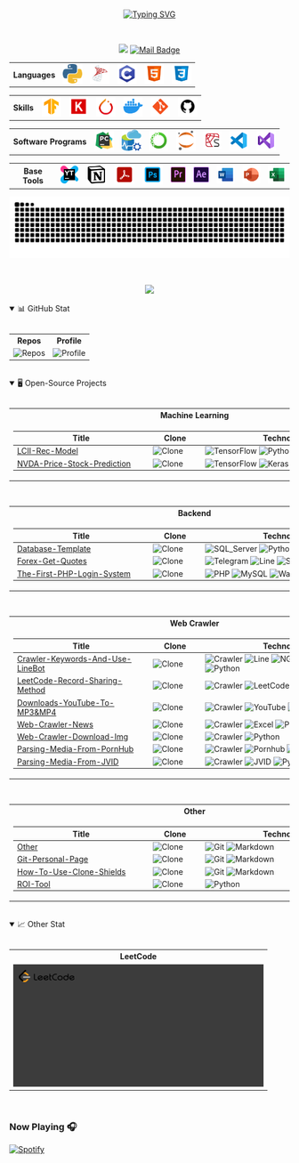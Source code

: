 <br>
<!-- Introduction -->
<p align="center">
    <a href="https://github.com/Junwu0615">
        <img src="https://readme-typing-svg.demolab.com?font=Handlee&center=true&vCenter=true&duration=1800&pause=1000&multiline=true&size=25&width=600&height=175&lines=Ping+Chun;2020:+USC+IM+|+2023:+FCU+IE;2024:+Data+Scientist+|+2025:+???+;Social+Animals+%7C+Data+Scientist+%7C+Forex+Researcher;AI+%7C+Recommendation+System+%7C+Web+Crawler+%7C+Bots" alt="Typing SVG"/>
    </a>
</p>
<br>

<!-- shield.io -->
<div align="center">

[![](https://visitor-badge.laobi.icu/badge?page_id=Junwu0615.Junwu0615)](https://visitor-badge.laobi.icu/badge?page_id=Junwu0615.Junwu0615)
[![Mail Badge](https://img.shields.io/badge/-jun.audis5@gmail.com-c14438?style=flat&logo=Gmail&logoColor=white&link=mailto:jun.audis5@gmail.com)](mailto:jun.audis5@gmail.com)

</div>

<!-- Languages -->
<table align="center">
    <th> Languages </th>
    <td> 
        <a href="https://icons8.com/icons/set/python"> 
            <img width="35px" src="https://github.com/Junwu0615/Junwu0615/blob/main/icon/py.png"/>
        </a> 
    </td>
    <td> 
        <a href="https://icons8.com/icons/set/sql-server"> 
            <img width="35px" src="https://github.com/Junwu0615/Junwu0615/blob/main/icon/sql-server.png"/>
        </a> 
    </td>
    <td>
        <a href="https://icons8.com/icon/40670/c-programming"> 
            <img width="35px" src="https://github.com/Junwu0615/Junwu0615/blob/main/icon/c.png"/>
        </a> 
    </td>
    <td> 
        <a href="https://icons8.com/icon/20909/html-5"> 
            <img width="35px" src="https://github.com/Junwu0615/Junwu0615/blob/main/icon/html.png"/>
        </a>
    </td>
    <td> 
        <a href="https://icons8.com/icon/21278/css3"> 
            <img width="35px" src="https://github.com/Junwu0615/Junwu0615/blob/main/icon/css.png"/>
        </a> 
    </td>
</table>

<!-- Skills -->
<table align="center">
    <th> Skills </th>
    <td>
        <a href="https://icons8.com/icons/set/tensorflow">
            <img width="35px" src="https://github.com/Junwu0615/Junwu0615/blob/main/icon/TF.png"/>
        </a>
    </td>
    <td>
        <a href="https://icons8.com/icon/z2pN6mJXIC4u/keras">
            <img width="35px" src="https://github.com/Junwu0615/Junwu0615/blob/main/icon/Keras.png"/>
        </a>
    </td>
    <td>
        <a href="https://icons8.com/icon/jH4BpkMnRrU5/pytorch">
            <img width="35px" src="https://github.com/Junwu0615/Junwu0615/blob/main/icon/pytorch.png"/>
        </a>
    </td>
    <td>
        <a href="https://icons8.com/icon/cdYUlRaag9G9/docker">
            <img width="35px" src="https://github.com/Junwu0615/Junwu0615/blob/main/icon/docker.png"/>
        </a>
    </td>
    <td>
        <a href="https://icons8.com/icon/20906/git">
            <img width="35px" src="https://github.com/Junwu0615/Junwu0615/blob/main/icon/git.png"/>
        </a>
    </td>
    <td>
        <a href="https://icons8.com/icon/zuHqpgzrusU5/github">
            <img width="35px" src="https://github.com/Junwu0615/Junwu0615/blob/main/icon/github.png"/>
        </a>
    </td>
</table>

<!-- Software Programs -->
<table align="center">
    <th> Software Programs </th>
    <td>
        <a href="https://icons8.com/icon/B5T4RdBJefjF/pycharm">
            <img width="35px" src="https://github.com/Junwu0615/Junwu0615/blob/main/icon/pycharm.png"/>
        </a>
    </td>
    <td>
        <a>
            <img width="35px" src="https://github.com/Junwu0615/Junwu0615/blob/main/icon/azure_data_studio.png"/>
        </a>
    </td>
    <td>
        <a href="https://icons8.com/icon/F4uMFPZgS0gt/anaconda">
            <img width="35px" src="https://github.com/Junwu0615/Junwu0615/blob/main/icon/anaconda.png"/>
        </a>
    </td>
    <td>
        <a href="https://icons8.com/icons/set/jupyter">
            <img width="35px" src="https://github.com/Junwu0615/Junwu0615/blob/main/icon/jupyter.png"/>
        </a>
    </td>
    <td>
        <a href="https://icons8.com/icon/0S1Hoidfnk7H/spyder-ide-5">
            <img width="32px" src="https://github.com/Junwu0615/Junwu0615/blob/main/icon/spyder.png"/>
        </a>
    </td>
    <td>
        <a href="https://icons8.com/icon/9OGIyU8hrxW5/visual-studio-code-2019">
            <img width="35px" src="https://github.com/Junwu0615/Junwu0615/blob/main/icon/vscode.png"/>
        </a>
    </td>
    <td>
        <a href="https://icons8.com/icon/ezj3zaVtImPg/visual-studio">
            <img width="35px" src="https://github.com/Junwu0615/Junwu0615/blob/main/icon/vs.png"/>
        </a>
    </td>
</table>

<!-- Base Tools -->
<table align="center">
    <th> Base Tools </th>
    <td>
        <a>
            <img width="35px" src="https://github.com/Junwu0615/Junwu0615/blob/main/icon/youtrack.png"/>
        </a>
    </td>
    <td>
        <a href="https://icons8.com/icon/set/notion/group-ui">
            <img width="40px" src="https://github.com/Junwu0615/Junwu0615/blob/main/icon/notion.png"/>
        </a>
    </td>
    <td>
        <a href="https://icons8.com/icon/rZObyIJRui2T/adobe-acrobat">
            <img width="40px" src="https://github.com/Junwu0615/Junwu0615/blob/main/icon/acrobat.png"/>
        </a>
    </td>
    <td>
        <a href="https://icons8.com/icon/13677/adobe-photoshop">
            <img width="40px" src="https://github.com/Junwu0615/Junwu0615/blob/main/icon/ps.png"/>
        </a>
    </td>
    <td>
        <a href="https://icons8.com/icon/19COCVtnXZTL/premiere-is-a-timeline-based-video-editing-app-developed-by-adobe">
            <img width="30px" src="https://github.com/Junwu0615/Junwu0615/blob/main/icon/pr.png"/>
        </a>
    </td>
    <td>
        <a href="https://icons8.com/icon/xJrARduBtbzG/adobe-after-effects-a-digital-visual-effects,-motion-graphics,-and-compositing-application">
            <img width="30px" src="https://github.com/Junwu0615/Junwu0615/blob/main/icon/ae.png"/>
        </a>
    </td>
    <td>
        <a href="https://icons8.com/icon/117563/microsoft-word-2019">
            <img width="35px" src="https://github.com/Junwu0615/Junwu0615/blob/main/icon/word.png"/>
        </a>
    </td>
    <td>
        <a href="https://icons8.com/icon/ifP93G7BXUhU/microsoft-powerpoint-2019">
            <img width="35px" src="https://github.com/Junwu0615/Junwu0615/blob/main/icon/ppt.png"/>
        </a>
    </td>
    <td>
        <a href="https://icons8.com/icon/117561/microsoft-excel-2019">
            <img width="35px" src="https://github.com/Junwu0615/Junwu0615/blob/main/icon/excel.png"/>
        </a>
    </td>
</table>

<!-- Greedy Snake -->
<p align="center">
    <picture>
        <source media="(prefers-color-scheme: dark)" srcset="https://raw.githubusercontent.com/Junwu0615/Junwu0615/output/github-contribution-grid-snake-dark.svg">
        <source media="(prefers-color-scheme: light)" srcset="https://raw.githubusercontent.com/Junwu0615/Junwu0615/output/github-contribution-grid-snake.svg">
        <img alt="github contribution grid snake animation" src="https://raw.githubusercontent.com/Junwu0615/Junwu0615/output/github-contribution-grid-snake.svg">
    </picture>
</p>
<br>

<p align="center">
    <img src="https://github-profile-trophy.vercel.app/?username=Junwu0615&theme=gruvbox&no-bg=true&no-frame=true&column=5&margin-w=5&margin-h=5" />
</p>

<!-- My GitHub Stat -->
<details open>
    <summary> 📊 GitHub Stat </summary>
    <br>
    <table align="center"> 
        <tr>
            <th> Repos </th>
            <th> Profile </th>
        </tr>
        <tr>
            <td>
                <img alt="Repos" src="http://github-profile-summary-cards.vercel.app/api/cards/repos-per-language?username=Junwu0615&theme=dracula">
            </td>  
            <td>
                <img alt="Profile" src="http://github-profile-summary-cards.vercel.app/api/cards/profile-details?username=Junwu0615&theme=dracula">
            </td>
        </tr>
    </table> 
</details>

<br>
<!-- Open-Source Projects -->
<details open>
<summary> 🖥️ Open-Source Projects </summary>
<br>

<table width='1000' align="center">
<tr> <th> Machine Learning </th> </tr>
<td>

<!-- Machine Learning -->
| <div style='width: 230px'> Title </div> | <div style='width: 80px'> Clone </div> | <div style='width: 300px'> Technologies </div> |
|--|--|--|
| [LCII-Rec-Model](https://github.com/Junwu0615/LCII-Rec-Model) | <img alt="Clone" src="https://img.shields.io/badge/dynamic/json?color=success&label=Clone&query=count_total&url=https://gist.githubusercontent.com/Junwu0615/7f654406c51d568d31d565347f22d609/raw/LCII-Rec-Model_clone.json&logo=github"> | ![TensorFlow](https://img.shields.io/badge/TensorFlow-FF6F00.svg?logo=tensorflow&logoColor=white) ![Python](https://img.shields.io/badge/Python-3776AB.svg?logo=python&logoColor=white) |
| [NVDA-Price-Stock-Prediction](https://github.com/Junwu0615/NVDA-Price-Stock-Prediction) |  <img alt="Clone" src="https://img.shields.io/badge/dynamic/json?color=success&label=Clone&query=count_total&url=https://gist.githubusercontent.com/Junwu0615/05f5b34eedbee0ef7d196fdb42ee61f6/raw/NVDA-Price-Stock-Prediction_clone.json&logo=github"> | ![TensorFlow](https://img.shields.io/badge/TensorFlow-FF6F00.svg?logo=tensorflow&logoColor=white) ![Keras](https://img.shields.io/badge/Keras-D00000.svg?logo=keras&logoColor=white) ![Python](https://img.shields.io/badge/Python-3776AB.svg?logo=python&logoColor=white) |

</td> </table>

<br>

<table width='1000' align="center">
<tr> <th> Backend </th> </tr>
<td>

<!-- Backend & Web -->
| <div style='width: 230px'> Title </div> | <div style='width: 80px'> Clone </div> | <div style='width: 300px'> Technologies </div> |
|--|--|--|
| [Database-Template](https://github.com/Junwu0615/Database-Template) | <img alt="Clone" src="https://img.shields.io/badge/dynamic/json?color=success&label=Clone&query=count_total&url=https://gist.githubusercontent.com/Junwu0615/65eaa98eafcee3f625a269fa70451f8a/raw/Database-Template_clone.json&logo=github"> | ![SQL_Server](https://img.shields.io/badge/SQL_Server-A81C7D.svg?logo=sql&logoColor=white) ![Python](https://img.shields.io/badge/Python-3776AB.svg?logo=python&logoColor=white) |
| [Forex-Get-Quotes](https://github.com/Junwu0615/Forex-Get-Quotes) | <img alt="Clone" src="https://img.shields.io/badge/dynamic/json?color=success&label=Clone&query=count_total&url=https://gist.githubusercontent.com/Junwu0615/4bb80a5b6974941fbee54b711ec077bc/raw/Forex-Get-Quotes_clone.json&logo=github"> | ![Telegram](https://img.shields.io/badge/Telegram-26A5E4.svg?logo=telegram&logoColor=white) ![Line](https://img.shields.io/badge/Line-00c300.svg?logo=line&logoColor=white) ![SQL_Server](https://img.shields.io/badge/SQL_Server-A81C7D.svg?logo=sql&logoColor=white) ![Python](https://img.shields.io/badge/Python-3776AB.svg?logo=python&logoColor=white) |
| [The-First-PHP-Login-System](https://github.com/Junwu0615/The-First-PHP-Login-System) |  <img alt="Clone" src="https://img.shields.io/badge/dynamic/json?color=success&label=Clone&query=count_total&url=https://gist.githubusercontent.com/Junwu0615/ab14c4824b25cc2eb94c56e63b133e32/raw/The-First-PHP-Login-System_clone.json&logo=github"> | ![PHP](https://img.shields.io/badge/PHP-777BB4.svg?logo=PHP&logoColor=white) ![MySQL](https://img.shields.io/badge/MySQL-4479A1.svg?logo=MySQL&logoColor=white) ![Wampserver](https://img.shields.io/badge/Wampserver-C6007E.svg?logo=wasmcloud&logoColor=white)|

</td> </table>

<br>

<table width='1000' align="center">
<tr> <th> Web Crawler </th> </tr> 
<td>

<!-- Web Crawler -->
| <div style='width: 230px'> Title </div> | <div style='width: 80px'> Clone </div> | <div style='width: 300px'> Technologies </div> |
|--|--|--|
| [Crawler-Keywords-And-Use-LineBot](https://github.com/Junwu0615/Crawler-Keywords-And-Use-LineBot) | <img alt="Clone" src="https://img.shields.io/badge/dynamic/json?color=success&label=Clone&query=count_total&url=https://gist.githubusercontent.com/Junwu0615/dc62dfdf2b0e2710dd9a47cebee51ffa/raw/Crawler-Keywords-And-Use-LineBot_clone.json&logo=github"> | ![Crawler](https://img.shields.io/badge/Crawler-006241.svg?logo=openbugbounty&logoColor=white) ![Line](https://img.shields.io/badge/Line-00c300.svg?logo=line&logoColor=white) ![NGROK](https://img.shields.io/badge/NGROK-1F1E37.svg?logo=ngrok&logoColor=white) ![Flask](https://img.shields.io/badge/Flask-000.svg?logo=flask&logoColor=white) ![Python](https://img.shields.io/badge/Python-3776AB.svg?logo=python&logoColor=white) |
| [LeetCode-Record-Sharing-Method](https://github.com/Junwu0615/LeetCode-Record-Sharing-Method) | <img alt="Clone" src="https://img.shields.io/badge/dynamic/json?color=success&label=Clone&query=count_total&url=https://gist.github.com/Junwu0615/df4349f01a564de4cf309a290098ba58/raw/LeetCode-Record-Sharing-Method_clone.json&logo=github"> | ![Crawler](https://img.shields.io/badge/Crawler-006241.svg?logo=openbugbounty&logoColor=white) ![LeetCode](https://img.shields.io/badge/LeetCode-FFA116.svg?logo=leetcode&logoColor=white) ![Python](https://img.shields.io/badge/Python-3776AB.svg?logo=python&logoColor=white)|
| [Downloads-YouTube-To-MP3&MP4](https://github.com/Junwu0615/Downloads-YouTube-To-MP3-4)| <img alt="Clone" src="https://img.shields.io/badge/dynamic/json?color=success&label=Clone&query=count_total&url=https://gist.githubusercontent.com/Junwu0615/acb7aeb93f554e94a7a6db8e909bc0c6/raw/Downloads-YouTube-To-MP3-4_clone.json&logo=github"> | ![Crawler](https://img.shields.io/badge/Crawler-006241.svg?logo=openbugbounty&logoColor=white) ![YouTube](https://img.shields.io/badge/YouTube-C5242C.svg?logo=YouTube&logoColor=white) ![Python](https://img.shields.io/badge/Python-3776AB.svg?logo=python&logoColor=white) |
| [Web-Crawler-News](https://github.com/Junwu0615/Web-Crawler-News) | <img alt="Clone" src="https://img.shields.io/badge/dynamic/json?color=success&label=Clone&query=count_total&url=https://gist.githubusercontent.com/Junwu0615/d1d16a79eeb95ac0c3e99a279c3b7365/raw/Web-Crawler-News_clone.json&logo=github"> | ![Crawler](https://img.shields.io/badge/Crawler-006241.svg?logo=openbugbounty&logoColor=white) ![Excel](https://img.shields.io/badge/Eexcel-217346.svg?logo=microsoftexcel&logoColor=white) ![Python](https://img.shields.io/badge/Python-3776AB.svg?logo=python&logoColor=white) |
| [Web-Crawler-Download-Img](https://github.com/Junwu0615/Web-Crawler-Download-Img) | <img alt="Clone" src="https://img.shields.io/badge/dynamic/json?color=success&label=Clone&query=count_total&url=https://gist.githubusercontent.com/Junwu0615/706da0097d75deeae8342f2203db8b19/raw/Web-Crawler-Download-Img_clone.json&logo=github"> | ![Crawler](https://img.shields.io/badge/Crawler-006241.svg?logo=openbugbounty&logoColor=white) ![Python](https://img.shields.io/badge/Python-3776AB.svg?logo=python&logoColor=white)|
| [Parsing-Media-From-PornHub](https://github.com/Junwu0615/Parsing-Media-From-PornHub) | <img alt="Clone" src="https://img.shields.io/badge/dynamic/json?color=success&label=Clone&query=count_total&url=https://gist.github.com/Junwu0615/c5c70b3f72648a0bc59f2a7a530b3e32/raw/Parsing-Media-From-PornHub_clone.json&logo=github"> | ![Crawler](https://img.shields.io/badge/Crawler-006241.svg?logo=openbugbounty&logoColor=white) ![Pornhub](https://img.shields.io/badge/Porn-Hub-FF9800.svg?logo=youtube&logoColor=white) ![Python](https://img.shields.io/badge/Python-3776AB.svg?logo=python&logoColor=white) |
| [Parsing-Media-From-JVID](https://github.com/Junwu0615/Parsing-Media-From-JVID) | <img alt="Clone" src="https://img.shields.io/badge/dynamic/json?color=success&label=Clone&query=count_total&url=https://gist.github.com/Junwu0615/95457ff8b4eae84b4e855461cdc34ab4/raw/Parsing-Media-From-JVID_clone.json&logo=github"> | ![Crawler](https://img.shields.io/badge/Crawler-006241.svg?logo=openbugbounty&logoColor=white) ![JVID](https://img.shields.io/badge/JVID-DA3B8A.svg?logo=youtube&logoColor=white) ![Python](https://img.shields.io/badge/Python-3776AB.svg?logo=python&logoColor=white) |

</td> </table>

<br>

<table width='1000' align="center">
<tr> <th> Other </th> </tr>
<td>

<!-- Other -->
| <div style='width: 230px'> Title </div> | <div style='width: 80px'> Clone </div> | <div style='width: 300px'> Technologies </div> |
|--|--|--|
| [Other](https://github.com/Junwu0615/Other) | <img alt="Clone" src="https://img.shields.io/badge/dynamic/json?color=success&label=Clone&query=count_total&url=https://gist.githubusercontent.com/Junwu0615/038cbea264678dca58c487512512e747/raw/Other_clone.json&logo=github"> | ![Git](https://img.shields.io/badge/Git-F05032.svg?logo=git&logoColor=white) ![Markdown](https://img.shields.io/badge/Markdown-000000.svg?logo=markdown&logoColor=white) |
| [Git-Personal-Page](https://github.com/Junwu0615/Junwu0615) | <img alt="Clone" src="https://img.shields.io/badge/dynamic/json?color=success&label=Clone&query=count_total&url=https://gist.githubusercontent.com/Junwu0615/aeec191132bd47592ab9e5b9dcc38c4c/raw/Junwu0615_clone.json&logo=github"> | ![Git](https://img.shields.io/badge/Git-F05032.svg?logo=git&logoColor=white) ![Markdown](https://img.shields.io/badge/Markdown-000000.svg?logo=markdown&logoColor=white) |
| [How-To-Use-Clone-Shields](https://github.com/Junwu0615/How-To-Use-Clone-Shileds) | <img alt="Clone" src="https://img.shields.io/badge/dynamic/json?color=success&label=Clone&query=count_total&url=https://gist.githubusercontent.com/Junwu0615/aae1fe99b8a54ec42c617f4d973016ba/raw/How-To-Use-Clone-Shields_clone.json&logo=github"> | ![Git](https://img.shields.io/badge/Git-F05032.svg?logo=git&logoColor=white) ![Markdown](https://img.shields.io/badge/Markdown-000000.svg?logo=markdown&logoColor=white) |
| [ROI-Tool](https://github.com/Junwu0615/ROI-Tool) |  <img alt="Clone" src="https://img.shields.io/badge/dynamic/json?color=success&label=Clone&query=count_total&url=https://gist.githubusercontent.com/Junwu0615/6c605b43f1b9dcb93f9c7b6c1a5103ab/raw/ROI-Tool_clone.json&logo=github"> | ![Python](https://img.shields.io/badge/Python-3776AB.svg?logo=python&logoColor=white)                                                                                            |

</td> </table>
</details>

<br>

<!-- Other Stat -->
<details open>
    <summary> 📈 Other Stat </summary>
    <br>
    <table align="center"> 
        <tr>
            <th> LeetCode </th>
        </tr>
        <tr>
            <td>
                <img alt="LeetCode" src="other/leetcode.gif">
            </td>  
        </tr>
    </table> 
</details>

<br>

<!-- Now Playing -->
### Now Playing 🎧

[![Spotify](https://github-readme-remake.vercel.app/api/spotify)](https://open.spotify.com/track/5X44AM1nupxOQ16i6yr3y3)
